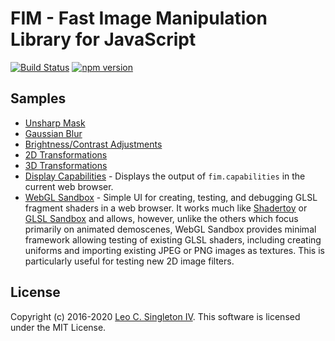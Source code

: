 # FIM - Fast Image Manipulation Library for JavaScript

[![Build Status](https://dev.azure.com/leosingleton/fim/_apis/build/status/leosingleton.fim?branchName=master)](https://dev.azure.com/leosingleton/fim/_build/latest?definitionId=5&branchName=master)
[![npm version](https://badge.fury.io/js/%40leosingleton%2Ffim.svg)](https://badge.fury.io/js/%40leosingleton%2Ffim)

## Samples
- [Unsharp Mask](https://fim.leosingleton.com/samples/unsharp-mask.html)
- [Gaussian Blur](https://fim.leosingleton.com/samples/brightness-contrast.html)
- [Brightness/Contrast Adjustments](https://fim.leosingleton.com/samples/brightness-contrast.html)
- [2D Transformations](https://fim.leosingleton.com/samples/transform2d.html)
- [3D Transformations](https://fim.leosingleton.com/samples/transform3d.html)
- [Display Capabilities](https://fim.leosingleton.com/samples/capabilities.html) - Displays the output of
  `fim.capabilities` in the current web browser.
- [WebGL Sandbox](https://fim.leosingleton.com/webgl-sandbox/) - Simple UI for creating, testing, and debugging GLSL
  fragment shaders in a web browser. It works much like [Shadertoy](https://www.shadertoy.com) or
  [GLSL Sandbox](http://glslsandbox.com/) and allows, however, unlike the others which focus primarily on animated
  demoscenes, WebGL Sandbox provides minimal framework allowing testing of existing GLSL shaders, including creating
  uniforms and importing existing JPEG or PNG images as textures. This is particularly useful for testing new 2D image
  filters.

## License
Copyright (c) 2016-2020 [Leo C. Singleton IV](https://www.leosingleton.com/).
This software is licensed under the MIT License.
